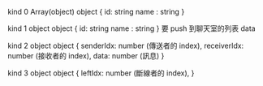 kind 0
Array(object)
object
{
id: string
name : string
}

kind 1
object
object
{
id: string
name : string
}
要 push 到聊天室的列表 data

kind 2
object
object
{
senderIdx: number (傳送者的 index),
receiverIdx: number (接收者的 index),
data: number (訊息)
}

kind 3
object
object
{
leftIdx: number (斷線者的 index),
}
